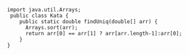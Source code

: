 		import java.util.Arrays;
		 public class Kata {
		    public static double findUniq(double[] arr) {
		      Arrays.sort(arr);
		      return arr[0] == arr[1] ? arr[arr.length-1]:arr[0];
		    }
		}
